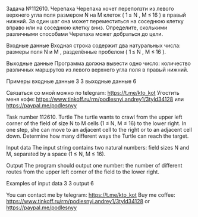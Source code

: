 Задача №112610. Черепаха
Черепаха хочет переползти из левого верхнего угла поля размером N на M клеток ( 1 ≤ N , M ≤ 16 ) в правый нижний. За один шаг она может переместиться на соседнюю клетку вправо или на соседнюю клетку вниз. Определите, сколькими различными способами Черепаха может добраться до цели.

Входные данные
Входная строка содержит два натуральных числа: размеры поля N и M , разделённые пробелом ( 1 ≤ N , M ≤ 16 ).

Выходные данные
Программа должна вывести одно число: количество различных маршрутов из левого верхнего угла поля в правый нижний.

Примеры
входные данные
3 3
выходные данные
6

Связаться со мной можно по telegram: https://t.me/kto_kot
Угостить меня кофе: https://www.tinkoff.ru/rm/podlesnyi.andrey1/3tyld34128 или https://paypal.me/podlesnyy

Task number 112610. Turtle
The turtle wants to crawl from the upper left corner of the field of size N to M cells (1 ≤ N, M ≤ 16) to the lower right. In one step, she can move to an adjacent cell to the right or to an adjacent cell down. Determine how many different ways the Turtle can reach the target.

Input data
The input string contains two natural numbers: field sizes N and M, separated by a space (1 ≤ N, M ≤ 16).

Output
The program should output one number: the number of different routes from the upper left corner of the field to the lower right.

Examples of
input data
3 3
output
6

You can contact me by telegram: https://t.me/kto_kot
Buy me coffee: https://www.tinkoff.ru/rm/podlesnyi.andrey1/3tyld34128 or https://paypal.me/podlesnyy
